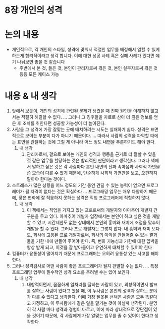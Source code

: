 # 8장 개인의 성격

# 논의 내용

- 개인적으로, 각 개인의 스타일, 성격에 맞춰서 적절한 업무를 배정해서 일할 수 있게 하는게 합리적이라고 생각 합니다. 이에 대한 성공 사례 혹은 실패 사례가 있다면 얘기 나눠보면 좋을 것 같습니다
    - 주변에서 본 것, 들은 것, 본인이 관리자로써 겪은 것, 본인 실무자로써 겪은 것 등등 모든 케이스 가능

# 내용 & 내 생각

1. 앞에서 보듯이, 개인의 성격에 관련된 문제가 생겼을 때 진짜 원인을 이해하지 않고서는 적절히 해결할 수 없다. … 그러나 그 징후들을 자료로 삼아 더 깊은 정보를 얻은 후 조치를 취한다면 성공할 가능성이 더 높아진다.
2. 사람을 그 성격에 가장 잘맞는 곳에 배치하려는 시도는 실패하기 쉽다. 성격은 표면적으로 보이는 부분이 다가 아니기 때문이다. … 따라서 사람의 성격을 파악할 때에는 표면을 관찰하는 것에 그칠 게 아니라 어느 정도 내면을 추론하기도 해야 한다.
    1. 내 생각
        1. 관리자로써, 겉으로 보이는 개인의 성격과 행동을 근거로 더 잘할 수 있을 것 같은 업무를 할당하는 것은 합리적인 판단이라고 생각한다. 그러나 책에서 말하고 싶은 것은 각 사람마다 본인 내면의 진짜 속마음과 사회적 가면을 쓴 모습이 다를 수 있기 때문에, 단순하게 사회적 가면만을 보고, 오판하지 말아야 한다는 것이다.
3. 스트레스가 많은 상황을 어느 정도의 기간 동안 견딜 수 있는 능력이 없으면 프로그래머가 될 자격이 없다는 것은 확실하다 … 프로그래밍 업무는 매우 다양하기 때문에, 잦은 변화에 잘 적응하지 못하는 성격은 직업 프로그래머에 적합하지 않다.
    1. 내 생각
        1. 이 책에서는 직업을 가지고 있는 프로로써의 개발자와 아마추어 개발자 간 구분을 두고 있다. 아마추어 개발자 입장에서는 본인이 하고 싶은 것을 개발할 수 있고, 시간제한도 없는 상태에서 본인의 흥미와 재미에 초점을 맞추어 개발을 할 수 있다. 그러나 프로 개발자는 그렇지 않다. 내 흥미와 재미 보다도, 회사에 고용된 프로 개발자로써, 회사의 이익을 만들어줄 수 있는 결과물을 기한 내에 만들어 주어야 한다. 즉, 변화 가능성과 기한에 대한 압박을 항상 받게 되고, 이것을 잘 받아들이고 유연하게 대처할 수 있어야 한다
4. 컴퓨터가 융통성이 떨어지기 때문에 프로그래머는 오히려 융통성 있는 사고를 해야 한다.
5. 그러나 성격검사로 어떤 사람이 좋은 프로그래머가 될지 판별할 수는 없다. … 특정 프로그래밍 업무에 필수적인 성격 요소를 추려낼 수는 있어 보인다.
    1. 내 생각
        1. 내향적이면서, 꼼꼼하게 일처리를 잘하는 사람이 있고, 외향적이면서 발표를 잘하는 사람이 있다고 했을 때, 이 두사람은 본인의 성격과 잘하는 분야가 다를 수 있다고 생각한다. 이때 가장 잘못된 선택은 사람은 모두 똑같다고 가정하고, 이 두사람에게 같은 일을 맡기는 것이 아닐까 생각된다. 분명히 각 사람 마다 성격과 경험이 다르고, 이에 따라 상대적으로 장단점이 있을 것이기 때문에, 각 사람에게 가장 알맞는 업무를 줄 수 있어야 한다고 생각한다